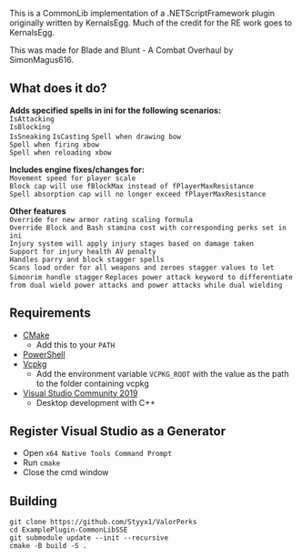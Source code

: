 This is a CommonLib implementation of a .NETScriptFramework plugin originally written by KernalsEgg. 
Much of the credit for the RE work goes to KernalsEgg.

This was made for Blade and Blunt - A Combat Overhaul by SimonMagus616.

## What does it do?  
**Adds specified spells in ini for the following scenarios:**  
`IsAttacking`  
`IsBlocking`  
`IsSneaking`
`IsCasting`
`Spell when drawing bow`  
`Spell when firing xbow`  
`Spell when reloading xbow`  

**Includes engine fixes/changes for:**  
`Movement speed for player scale`  
`Block cap will use fBlockMax instead of fPlayerMaxResistance`  
`Spell absorption cap will no longer exceed fPlayerMaxResistance`    

**Other features**  
`Override for new armor rating scaling formula`    
`Override Block and Bash stamina cost with corresponding perks set in ini`  
`Injury system will apply injury stages based on damage taken`  
`Support for injury health AV penalty`  
`Handles parry and block stagger spells`  
`Scans load order for all weapons and zeroes stagger values to let Simonrim handle stagger`
`Replaces power attack keyword to differentiate from dual wield power attacks and power attacks while dual wielding`

## Requirements
* [CMake](https://cmake.org/)
	* Add this to your `PATH`
* [PowerShell](https://github.com/PowerShell/PowerShell/releases/latest)
* [Vcpkg](https://github.com/microsoft/vcpkg)
	* Add the environment variable `VCPKG_ROOT` with the value as the path to the folder containing vcpkg
* [Visual Studio Community 2019](https://visualstudio.microsoft.com/)
	* Desktop development with C++

## Register Visual Studio as a Generator
* Open `x64 Native Tools Command Prompt`
* Run `cmake`
* Close the cmd window

## Building
```
git clone https://github.com/Styyx1/ValorPerks
cd ExamplePlugin-CommonLibSSE
git submodule update --init --recursive
cmake -B build -S .
```
